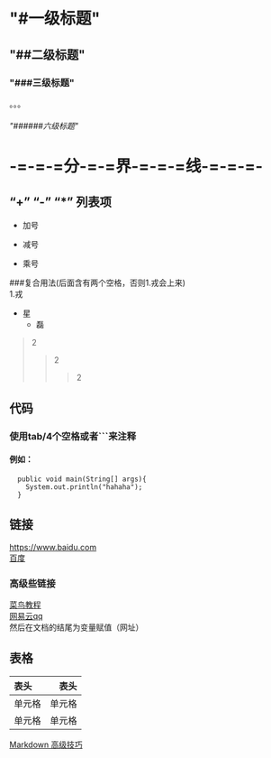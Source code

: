 
# "#一级标题"
## "##二级标题"
### "###三级标题"
。。。  
###### "######六级标题"
# -=-=-=分-=-=界-=-=-=线-=-=-=-
## “+” “-” “*” 列表项
+ 加号
* 减号
- 乘号

###复合用法(后面含有两个空格，否则1.戎会上来)  
1.戎  
  + 星  
    - 磊  
  
>2 
>>2 
>>>2

## 代码
### 使用tab/4个空格或者\`\`\`来注释
#### 例如：
```
  public void main(String[] args){  
    System.out.println("hahaha"); 
  }
```
## 链接
<https://www.baidu.com>  
[百度](https://www.baidu.com)  
### 高级些链接
[菜鸟教程][1]  
[网易云qq][2]  
然后在文档的结尾为变量赋值（网址）
## 表格
|  表头   | 表头  |
| :- | -:|
| 单元格  | 单元格 |
| 单元格  | 单元格 |

[Markdown 高级技巧](https://www.runoob.com/markdown/md-advance.html/) 


  [1]: http://www.runoob.com/markdown/md-link.html/
  [2]: http://music.163.com/#/discover/
